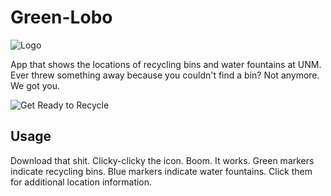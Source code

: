 # Green-Lobo 
![Logo](http://i118.photobucket.com/albums/o96/crazybeast5/ic_launcher_zps3z4zb8qj.png?raw=true )

App that shows the locations of recycling bins and water fountains at UNM. Ever threw something away because you couldn't find a bin? Not anymore. We got you.

![Get Ready to Recycle](http://i118.photobucket.com/albums/o96/crazybeast5/Green%20Lobo%20screenshot_zpsinayngsv.png?raw=true "woof-woof")

## Usage
Download that shit. Clicky-clicky the icon. Boom. It works. Green markers indicate recycling bins. Blue markers indicate water fountains. Click them for additional location information. 
